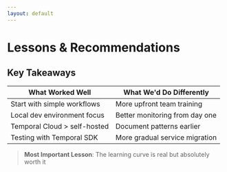 ```yaml
---
layout: default
---
```


# Lessons & Recommendations

## Key Takeaways

| **What Worked Well** | **What We'd Do Differently** |
|---|---|
| Start with simple workflows | More upfront team training |
| Local dev environment focus | Better monitoring from day one |
| Temporal Cloud > self-hosted | Document patterns earlier |
| Testing with Temporal SDK | More gradual service migration |

> **Most Important Lesson**: The learning curve is real but absolutely worth it
